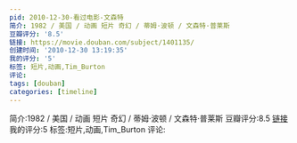 ```yaml
---
pid: 2010-12-30-看过电影-文森特
简介: 1982 / 美国 / 动画 短片 奇幻 / 蒂姆·波顿 / 文森特·普莱斯
豆瓣评分: '8.5'
链接: https://movie.douban.com/subject/1401135/
创建时间: '2010-12-30 13:19:35'
我的评分: '5'
标签: 短片,动画,Tim_Burton
评论:
tags: [douban]
categories: [timeline]
---
```

简介:1982 / 美国 / 动画 短片 奇幻 / 蒂姆·波顿 / 文森特·普莱斯
豆瓣评分:8.5
[链接](https://movie.douban.com/subject/1401135/)
我的评分:5
标签:短片,动画,Tim_Burton
评论:
